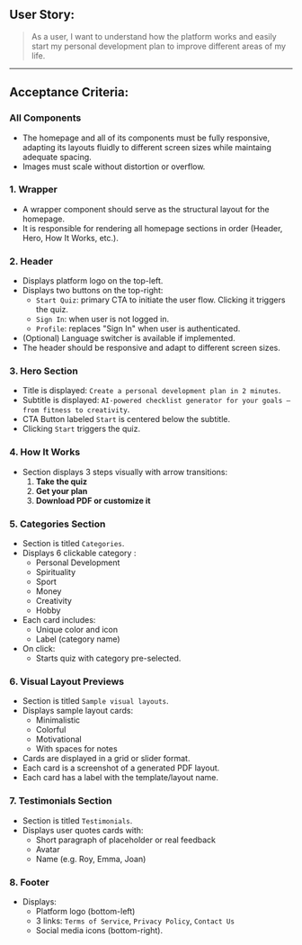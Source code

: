 ## User Story:

> As a user, I want to understand how the platform works and easily start my personal development plan to improve different areas of my life.

---

## Acceptance Criteria:

### All Components

- The homepage and all of its components must be fully responsive, adapting its layouts fluidly to different screen sizes while maintaing adequate spacing.
- Images must scale without distortion or overflow.

### 1. Wrapper

- A wrapper component should serve as the structural layout for the homepage.
- It is responsible for rendering all homepage sections in order (Header, Hero, How It Works, etc.).

### 2. Header

- Displays platform logo on the top-left.
- Displays two buttons on the top-right:
  - `Start Quiz`: primary CTA to initiate the user flow. Clicking it triggers the quiz.
  - `Sign In`: when user is not logged in.
  - `Profile`: replaces "Sign In" when user is authenticated.
- (Optional) Language switcher is available if implemented.
- The header should be responsive and adapt to different screen sizes.

### 3. Hero Section

- Title is displayed: `Create a personal development plan in 2 minutes`.
- Subtitle is displayed: `AI-powered checklist generator for your goals — from fitness to creativity`.
- CTA Button labeled `Start` is centered below the subtitle.
- Clicking `Start` triggers the quiz.

### 4. How It Works

- Section displays 3 steps visually with arrow transitions:
  1. **Take the quiz**
  2. **Get your plan**
  3. **Download PDF or customize it**

### 5. Categories Section

- Section is titled `Categories`.
- Displays 6 clickable category :
  - Personal Development
  - Spirituality
  - Sport
  - Money
  - Creativity
  - Hobby
- Each card includes:
  - Unique color and icon
  - Label (category name)
- On click:
  - Starts quiz with category pre-selected.

### 6. Visual Layout Previews

- Section is titled `Sample visual layouts`.
- Displays sample layout cards:
  - Minimalistic
  - Colorful
  - Motivational
  - With spaces for notes
- Cards are displayed in a grid or slider format.
- Each card is a screenshot of a generated PDF layout.
- Each card has a label with the template/layout name.

### 7. Testimonials Section

- Section is titled `Testimonials`.
- Displays user quotes cards with:
  - Short paragraph of placeholder or real feedback
  - Avatar
  - Name (e.g. Roy, Emma, Joan)

### 8. Footer

- Displays:
  - Platform logo (bottom-left)
  - 3 links: `Terms of Service`, `Privacy Policy`, `Contact Us`
  - Social media icons (bottom-right).
